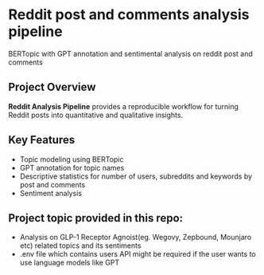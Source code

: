 # Reddit post and comments analysis pipeline
BERTopic with GPT annotation and sentimental analysis on reddit post and comments

## Project Overview

**Reddit Analysis Pipeline** provides a reproducible workflow for turning Reddit posts into quantitative and qualitative insights.

## Key Features

- Topic modeling using BERTopic
- GPT annotation for topic names
- Descriptive statistics for number of users, subreddits and keywords by post and comments 
- Sentiment analysis
  
## Project topic provided in this repo:
- Analysis on GLP-1 Receptor Agnoist(eg. Wegovy, Zepbound, Mounjaro etc) related topics and its sentiments
- .env file which contains users API might be required if the user wants to use language models like GPT
